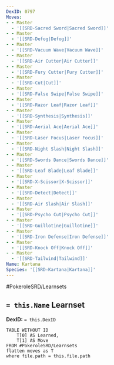 ```yaml
---
DexID: 0797
Moves:
- - Master
  - '[[SRD-Sacred Sword|Sacred Sword]]'
- - Master
  - '[[SRD-Defog|Defog]]'
- - Master
  - '[[SRD-Vacuum Wave|Vacuum Wave]]'
- - Master
  - '[[SRD-Air Cutter|Air Cutter]]'
- - Master
  - '[[SRD-Fury Cutter|Fury Cutter]]'
- - Master
  - '[[SRD-Cut|Cut]]'
- - Master
  - '[[SRD-False Swipe|False Swipe]]'
- - Master
  - '[[SRD-Razor Leaf|Razor Leaf]]'
- - Master
  - '[[SRD-Synthesis|Synthesis]]'
- - Master
  - '[[SRD-Aerial Ace|Aerial Ace]]'
- - Master
  - '[[SRD-Laser Focus|Laser Focus]]'
- - Master
  - '[[SRD-Night Slash|Night Slash]]'
- - Master
  - '[[SRD-Swords Dance|Swords Dance]]'
- - Master
  - '[[SRD-Leaf Blade|Leaf Blade]]'
- - Master
  - '[[SRD-X-Scissor|X-Scissor]]'
- - Master
  - '[[SRD-Detect|Detect]]'
- - Master
  - '[[SRD-Air Slash|Air Slash]]'
- - Master
  - '[[SRD-Psycho Cut|Psycho Cut]]'
- - Master
  - '[[SRD-Guillotine|Guillotine]]'
- - Master
  - '[[SRD-Iron Defense|Iron Defense]]'
- - Master
  - '[[SRD-Knock Off|Knock Off]]'
- - Master
  - '[[SRD-Tailwind|Tailwind]]'
Name: Kartana
Species: '[[SRD-Kartana|Kartana]]'
---
```


#PokeroleSRD/Learnsets

## `= this.Name` Learnset

**DexID:** `= this.DexID`

```dataview
TABLE WITHOUT ID
    T[0] AS Learned,
    T[1] AS Move
FROM #PokeroleSRD/Learnsets
flatten moves as T
where file.path = this.file.path
```
